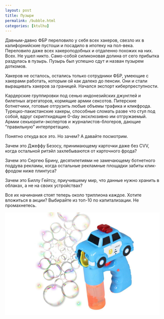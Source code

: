 ```yaml
---
layout: post
title: Пузыри
permalink: /bubble.html
categories: [ktulhu]
---
```


Давным-давно ФБР переловило у себя всех хакеров, свезло их в калифорнийские пустоши и посадило в ипотеку на пол-века. Переловило даже всех хакероподобных и отдаленно похожих на них. Всех. Не ушел никто. Само-собой силиконовая долина от сего прибытка раздулась в пузырь. Пузырь был успешно сдут и назван пузырем доткомов.

Хакеров не осталось, остались только сотрудники ФБР, умеющие с хакерами работать, которым ой как далеко до пенсии. Они и стали выращивать хакеров за границей. Начался экспорт киберпреступности.

Кардерские группировки под сенью индонезийских джунглей и билетных агрегаторов, кормящие армии сексотов. Питерские ботнетчики, готовые отгрузить любые объемы трафика и кликфрода. Турецко-пакистанские хакеры, способные сломать разве что стул под собой, вдруг скрипткидящие 0-day эксклюзивно им отгружаемый. Армии секьюрити-экспертов и журналистов-блогеров, дающие “правильную” интерпретацию.

Понятно откуда все это. Но зачем? А давайте посмотрим.

Зачем это Джеффу Безосу, принимающему карточки даже без CVV, когда остальной ритэйл захлебываются от карточного фрода?

Зачем это Сергею Брину, десятилетиями не замечающему ботнетного поддува рекламы, когда остальные рекламные площадки забиты клик-фродом ниже плинтуса?

Зачем это Биллу Гейтсу, приучившему мир, что данные нужно хранить в облаках, а не на своих устройствах?

Все их начинания стоят теперь около триллиона каждое. Хотите вложиться в акции? Выбирайте из топ-10 по капитализации. Не промахнетесь.

![пузыри](/images/2020/02/puz2.jpg)
